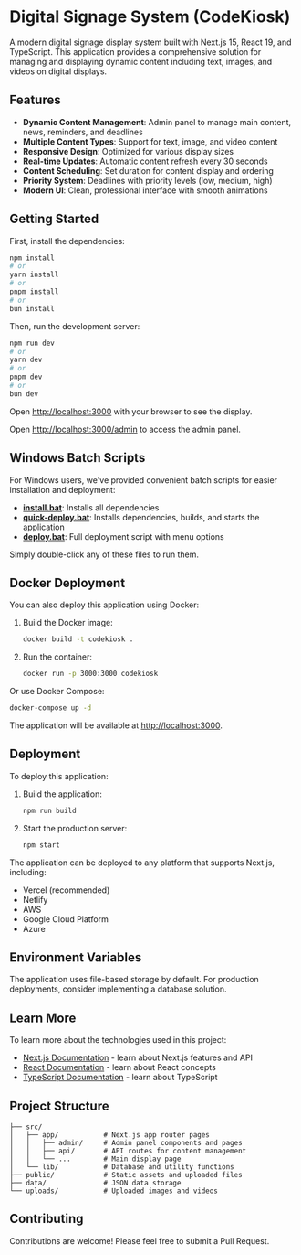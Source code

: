 # Digital Signage System (CodeKiosk)

A modern digital signage display system built with Next.js 15, React 19, and TypeScript. This application provides a comprehensive solution for managing and displaying dynamic content including text, images, and videos on digital displays.

## Features

- **Dynamic Content Management**: Admin panel to manage main content, news, reminders, and deadlines
- **Multiple Content Types**: Support for text, image, and video content
- **Responsive Design**: Optimized for various display sizes
- **Real-time Updates**: Automatic content refresh every 30 seconds
- **Content Scheduling**: Set duration for content display and ordering
- **Priority System**: Deadlines with priority levels (low, medium, high)
- **Modern UI**: Clean, professional interface with smooth animations

## Getting Started

First, install the dependencies:

```bash
npm install
# or
yarn install
# or
pnpm install
# or
bun install
```

Then, run the development server:

```bash
npm run dev
# or
yarn dev
# or
pnpm dev
# or
bun dev
```

Open [http://localhost:3000](http://localhost:3000) with your browser to see the display.

Open [http://localhost:3000/admin](http://localhost:3000/admin) to access the admin panel.

## Windows Batch Scripts

For Windows users, we've provided convenient batch scripts for easier installation and deployment:

- **[install.bat](file:///e%3A/DigitalSignage/qDS/codekiosk/install.bat)**: Installs all dependencies
- **[quick-deploy.bat](file:///e%3A/DigitalSignage/qDS/codekiosk/quick-deploy.bat)**: Installs dependencies, builds, and starts the application
- **[deploy.bat](file:///e%3A/DigitalSignage/qDS/codekiosk/deploy.bat)**: Full deployment script with menu options

Simply double-click any of these files to run them.

## Docker Deployment

You can also deploy this application using Docker:

1. Build the Docker image:
   ```bash
   docker build -t codekiosk .
   ```

2. Run the container:
   ```bash
   docker run -p 3000:3000 codekiosk
   ```

Or use Docker Compose:
```bash
docker-compose up -d
```

The application will be available at [http://localhost:3000](http://localhost:3000).

## Deployment

To deploy this application:

1. Build the application:
   ```bash
   npm run build
   ```

2. Start the production server:
   ```bash
   npm start
   ```

The application can be deployed to any platform that supports Next.js, including:
- Vercel (recommended)
- Netlify
- AWS
- Google Cloud Platform
- Azure

## Environment Variables

The application uses file-based storage by default. For production deployments, consider implementing a database solution.

## Learn More

To learn more about the technologies used in this project:

- [Next.js Documentation](https://nextjs.org/docs) - learn about Next.js features and API
- [React Documentation](https://reactjs.org/) - learn about React concepts
- [TypeScript Documentation](https://www.typescriptlang.org/docs/) - learn about TypeScript

## Project Structure

```
├── src/
│   ├── app/           # Next.js app router pages
│   │   ├── admin/     # Admin panel components and pages
│   │   ├── api/       # API routes for content management
│   │   └── ...        # Main display page
│   └── lib/           # Database and utility functions
├── public/            # Static assets and uploaded files
├── data/              # JSON data storage
└── uploads/           # Uploaded images and videos
```

## Contributing

Contributions are welcome! Please feel free to submit a Pull Request.